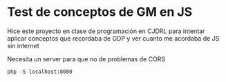 # Test de conceptos de GM en JS

Hice este proyecto en clase de programación en CJDRL para
intentar aplicar conceptos que recordaba de GDP y ver cuanto me acordaba de JS
sin internet

Necesita un server para que no de problemas de CORS

```
php -S localhost:8080
```
